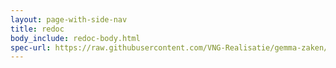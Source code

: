 ```yaml
---
layout: page-with-side-nav
title: redoc
body_include: redoc-body.html
spec-url: https://raw.githubusercontent.com/VNG-Realisatie/gemma-zaken/master/api-specificatie/ztc/1.3.x/openapi.yaml
---
```


<redoc spec-url='{{ page.spec-url}}'></redoc>
